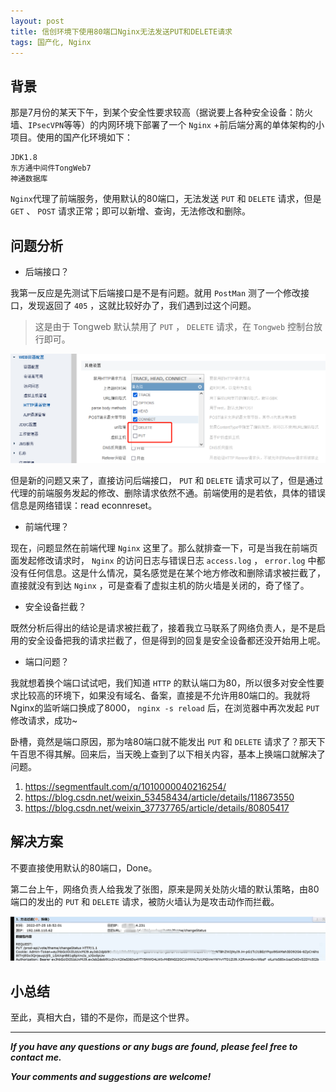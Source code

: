 ```yaml
---
layout: post
title: 信创环境下使用80端口Nginx无法发送PUT和DELETE请求
tags: 国产化, Nginx
---
```


## 背景

那是7月份的某天下午，到某个安全性要求较高（据说要上各种安全设备：防火墙、`IPsecVPN`等等）的内网环境下部署了一个 `Nginx` +前后端分离的单体架构的小项目。使用的国产化环境如下：

```
JDK1.8
东方通中间件TongWeb7
神通数据库
```

`Nginx`代理了前端服务，使用默认的80端口，无法发送 `PUT` 和 `DELETE` 请求，但是 `GET` 、 `POST` 请求正常；即可以新增、查询，无法修改和删除。

## 问题分析

* 后端接口？

我第一反应是先测试下后端接口是不是有问题。就用 `PostMan` 测了一个修改接口，发现返回了 `405` ，这就比较好办了，我们遇到过这个问题。

> 这是由于 Tongweb 默认禁用了 `PUT` ， `DELETE` 请求，在 `Tongweb` 控制台放行即可。

![2022-06-12-PutDelete405.jpg](https://github.com/heartsuit/heartsuit.github.io/raw/master/pictures/2022-06-12-PutDelete405.jpg)

但是新的问题又来了，直接访问后端接口， `PUT` 和 `DELETE` 请求可以了，但是通过代理的前端服务发起的修改、删除请求依然不通。前端使用的是若依，具体的错误信息是网络错误：read econnreset。

* 前端代理？

现在，问题显然在前端代理 `Nginx` 这里了。那么就排查一下，可是当我在前端页面发起修改请求时， `Nginx` 的访问日志与错误日志 `access.log` ， `error.log` 中都没有任何信息。这是什么情况，莫名感觉是在某个地方修改和删除请求被拦截了，直接就没有到达 `Nginx` ，可是查看了虚拟主机的防火墙是关闭的，奇了怪了。

* 安全设备拦截？

既然分析后得出的结论是请求被拦截了，接着我立马联系了网络负责人，是不是启用的安全设备把我的请求拦截了，但是得到的回复是安全设备都还没开始用上呢。

* 端口问题？

我就想着换个端口试试吧，我们知道 `HTTP` 的默认端口为80，所以很多对安全性要求比较高的环境下，如果没有域名、备案，直接是不允许用80端口的。我就将Nginx的监听端口换成了8000， `nginx -s reload` 后，在浏览器中再次发起 `PUT` 修改请求，成功~

卧槽，竟然是端口原因，那为啥80端口就不能发出 `PUT` 和 `DELETE` 请求了？那天下午百思不得其解。回来后，当天晚上查到了以下相关内容，基本上换端口就解决了问题。

1. https://segmentfault.com/q/1010000040216254/
2. https://blog.csdn.net/weixin_53458434/article/details/118673550
3. https://blog.csdn.net/weixin_37737765/article/details/80805417

## 解决方案

不要直接使用默认的80端口，Done。

第二台上午，网络负责人给我发了张图，原来是网关处防火墙的默认策略，由80端口的发出的 `PUT` 和 `DELETE` 请求，被防火墙认为是攻击动作而拦截。

![2022-08-06-FirewallIntercept.png](https://github.com/heartsuit/heartsuit.github.io/raw/master/pictures/2022-08-06-FirewallIntercept.png)

## 小总结

至此，真相大白，错的不是你，而是这个世界。

---

***If you have any questions or any bugs are found, please feel free to contact me.***

***Your comments and suggestions are welcome!***
